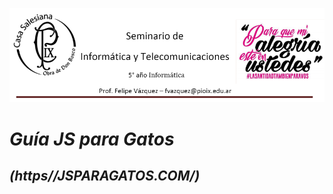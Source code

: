 ![GitHub Logo](Casa_Salesiana.png)

# _**Guía JS para Gatos**_
## _**(https//JSPARAGATOS.COM/)**_





